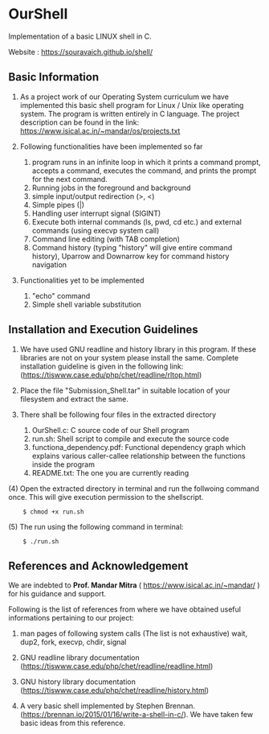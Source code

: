 # OurShell
Implementation of a basic LINUX shell in C.

Website : https://souravaich.github.io/shell/

## Basic Information

1. As a project work of our Operating System curriculum we have implemented this basic shell program for Linux / Unix like operating system. The program is written entirely in C language. The project description can be found in the link: https://www.isical.ac.in/~mandar/os/projects.txt

1. Following functionalities have been implemented so far
	1. program runs in an infinite loop in which it prints a command prompt, accepts a command, executes the command, and prints the prompt for the 	next command.
	1. Running jobs in the foreground and background
	1. simple input/output redirection (>, <)
	1. Simple pipes (|)
	1. Handling user interrupt signal (SIGINT)
	1. Execute both internal commands (ls, pwd, cd etc.) and external commands (using execvp system call)
	1. Command line editing (with TAB completion)
	1. Command history (typing "history" will give entire command history), Uparrow and Downarrow key for command history navigation

1. Functionalities yet to be implemented
	1. "echo" command
	1. Simple shell variable substitution

## Installation and Execution Guidelines

1. We have used GNU readline and history library in this program. If these libraries are not on your system please install the same. Complete installation guideline is given in the following link:
(https://tiswww.case.edu/php/chet/readline/rltop.html)

1. Place the file "Submission_Shell.tar" in suitable location of your filesystem and extract the same.


1. There shall be following four files in the extracted directory
	1. OurShell.c: C source code of our Shell program
	1. run.sh: Shell script to compile and execute the source code
	1. functiona_dependency.pdf: Functional dependency graph which explains various caller-callee relationship between the functions inside the program
	1. README.txt: The one you are currently reading

(4) Open the extracted directory in terminal and run the follwoing command once. This will give execution permission to the shellscript.

		$ chmod +x run.sh

(5) The run using the following command in terminal:

		$ ./run.sh



## References and Acknowledgement

We are indebted to **Prof. Mandar Mitra** ( https://www.isical.ac.in/~mandar/ ) for his guidance and support.

Following is the list of references from where we have obtained useful informations pertaining to our project:

1. man pages of following system calls (The list is not exhaustive)
	wait, dup2, fork, execvp, chdir, signal

1. GNU readline library documentation (https://tiswww.case.edu/php/chet/readline/readline.html)

1. GNU history library documentation (https://tiswww.case.edu/php/chet/readline/history.html)

1. A very basic shell implemented by Stephen Brennan. (https://brennan.io/2015/01/16/write-a-shell-in-c/).
We have taken few basic ideas from this reference.
